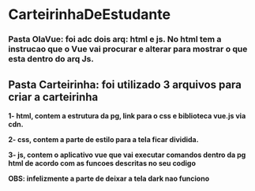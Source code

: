 # CarteirinhaDeEstudante
### Pasta OlaVue: foi adc dois arq: html e js. No html tem a instrucao que o Vue vai procurar e alterar para mostrar o que esta dentro do arq Js.

## Pasta Carteirinha: foi utilizado 3 arquivos para criar a carteirinha
**1- html, contem a estrutura da pg, link para o css e biblioteca vue.js via cdn.**

**2- css, contem a parte de estilo para a tela ficar dividida.**

**3- js, contem o aplicativo vue que vai executar comandos dentro da pg html de acordo com as funcoes descritas no seu codigo**

**OBS: infelizmente a parte de deixar a tela dark nao funciono**